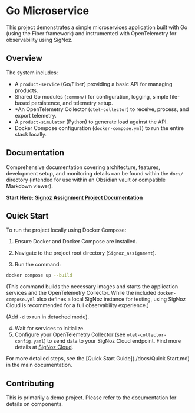 # Go Microservice

  

This project demonstrates a simple microservices application built with Go (using the Fiber framework) and instrumented with OpenTelemetry for observability using SigNoz.

 
## Overview

  

The system includes:

* A `product-service` (Go/Fiber) providing a basic API for managing products.
*  Shared Go modules (`common/`) for configuration, logging, simple file-based persistence, and telemetry setup.
* *An OpenTelemetry Collector (`otel-collector`) to receive, process, and export telemetry.
* A `product-simulator` (Python) to generate load against the API.
* Docker Compose configuration (`docker-compose.yml`) to run the entire stack locally.

## Documentation

Comprehensive documentation covering architecture, features, development setup, and monitoring details can be found within the `docs/` directory (intended for use within an Obsidian vault or compatible Markdown viewer).

**Start Here:** [**Signoz Assignment Project Documentation**](./docs/Signoz%20Assignment%20Project%20Documentation.md)

  

## Quick Start

  

To run the project locally using Docker Compose:

  

1. Ensure Docker and Docker Compose are installed.

2. Navigate to the project root directory (`Signoz_assignment`).

3. Run the command:

```bash
docker compose up --build
```
(This command builds the necessary images and starts the application services and the OpenTelemetry Collector. While the included `docker-compose.yml` also defines a local SigNoz instance for testing, using SigNoz Cloud is recommended for a full observability experience.)

(Add `-d` to run in detached mode).

4. Wait for services to initialize.
5. Configure your OpenTelemetry Collector (see `otel-collector-config.yaml`) to send data to your SigNoz Cloud endpoint. Find more details at [SigNoz Cloud](https://signoz.io/cloud/).

For more detailed steps, see the [Quick Start Guide](./docs/Quick Start.md) in the main documentation.

  

## Contributing

  

This is primarily a demo project. Please refer to the documentation for details on components.